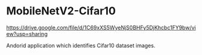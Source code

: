 # MobileNetV2-Cifar10


https://drive.google.com/file/d/1C69xXS5WyeNjS0BHFy5DjKhcbc1FY9bw/view?usp=sharing

Andorid application which identifies Cifar10 dataset images.
